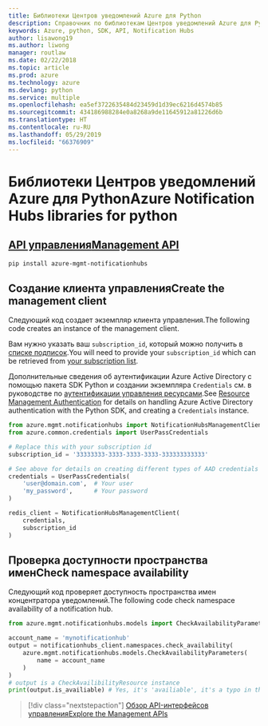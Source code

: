 ```yaml
---
title: Библиотеки Центров уведомлений Azure для Python
description: Справочник по библиотекам Центров уведомлений Azure для Python
keywords: Azure, python, SDK, API, Notification Hubs
author: lisawong19
ms.author: liwong
manager: routlaw
ms.date: 02/22/2018
ms.topic: article
ms.prod: azure
ms.technology: azure
ms.devlang: python
ms.service: multiple
ms.openlocfilehash: ea5ef3722635484d23459d1d39ec6216d4574b85
ms.sourcegitcommit: 434186988284e0a8268a9de11645912a81226d6b
ms.translationtype: HT
ms.contentlocale: ru-RU
ms.lasthandoff: 05/29/2019
ms.locfileid: "66376909"
---
```

# <a name="azure-notification-hubs-libraries-for-python"></a><span data-ttu-id="887ab-104">Библиотеки Центров уведомлений Azure для Python</span><span class="sxs-lookup"><span data-stu-id="887ab-104">Azure Notification Hubs libraries for python</span></span>

## <a name="management-apipythonapioverviewazurenotificationhubsmanagement"></a>[<span data-ttu-id="887ab-105">API управления</span><span class="sxs-lookup"><span data-stu-id="887ab-105">Management API</span></span>](/python/api/overview/azure/notificationhubs/management)

```bash
pip install azure-mgmt-notificationhubs
```

## <a name="create-the-management-client"></a><span data-ttu-id="887ab-106">Создание клиента управления</span><span class="sxs-lookup"><span data-stu-id="887ab-106">Create the management client</span></span>

<span data-ttu-id="887ab-107">Следующий код создает экземпляр клиента управления.</span><span class="sxs-lookup"><span data-stu-id="887ab-107">The following code creates an instance of the management client.</span></span>

<span data-ttu-id="887ab-108">Вам нужно указать ваш ``subscription_id``, который можно получить в [списке подписок](https://manage.windowsazure.com/#Workspaces/AdminTasks/SubscriptionMapping).</span><span class="sxs-lookup"><span data-stu-id="887ab-108">You will need to provide your ``subscription_id`` which can be retrieved from [your subscription list](https://manage.windowsazure.com/#Workspaces/AdminTasks/SubscriptionMapping).</span></span>

<span data-ttu-id="887ab-109">Дополнительные сведения об аутентификации Azure Active Directory с помощью пакета SDK Python и создании экземпляра ``Credentials`` см. в руководстве по [аутентификации управления ресурсами](/python/azure/python-sdk-azure-authenticate).</span><span class="sxs-lookup"><span data-stu-id="887ab-109">See [Resource Management Authentication](/python/azure/python-sdk-azure-authenticate) for details on handling Azure Active Directory authentication with the Python SDK, and creating a ``Credentials`` instance.</span></span>

```python
from azure.mgmt.notificationhubs import NotificationHubsManagementClient
from azure.common.credentials import UserPassCredentials

# Replace this with your subscription id
subscription_id = '33333333-3333-3333-3333-333333333333'

# See above for details on creating different types of AAD credentials
credentials = UserPassCredentials(
    'user@domain.com',  # Your user
    'my_password',      # Your password
)

redis_client = NotificationHubsManagementClient(
    credentials,
    subscription_id
)
```

## <a name="check-namespace-availability"></a><span data-ttu-id="887ab-110">Проверка доступности пространства имен</span><span class="sxs-lookup"><span data-stu-id="887ab-110">Check namespace availability</span></span>

<span data-ttu-id="887ab-111">Следующий код проверяет доступность пространства имен концентратора уведомлений.</span><span class="sxs-lookup"><span data-stu-id="887ab-111">The following code check namespace availability of a notification hub.</span></span>

```python
from azure.mgmt.notificationhubs.models import CheckAvailabilityParameters

account_name = 'mynotificationhub'
output = notificationhubs_client.namespaces.check_availability(
    azure.mgmt.notificationhubs.models.CheckAvailabilityParameters(
        name = account_name
    )
)
# output is a CheckAvailibilityResource instance
print(output.is_availiable) # Yes, it's 'availiable', it's a typo in the REST API
```

> [!div class="nextstepaction"]
> [<span data-ttu-id="887ab-112">Обзор API-интерфейсов управления</span><span class="sxs-lookup"><span data-stu-id="887ab-112">Explore the Management APIs</span></span>](/python/api/overview/azure/notificationhubs/management)
